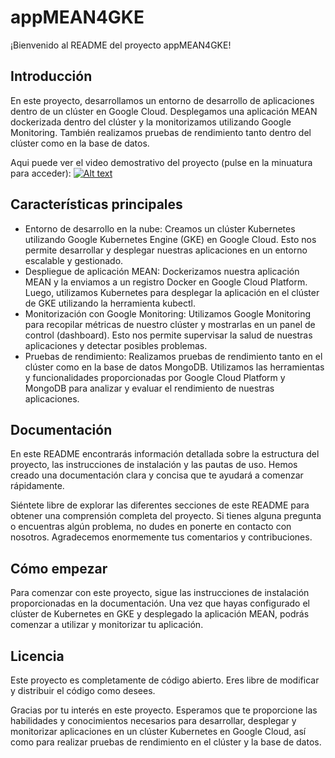 # appMEAN4GKE

¡Bienvenido al README del proyecto appMEAN4GKE!

## Introducción

En este proyecto, desarrollamos un entorno de desarrollo de aplicaciones dentro de un clúster en Google Cloud. Desplegamos una aplicación MEAN dockerizada dentro del clúster y la monitorizamos utilizando Google Monitoring. También realizamos pruebas de rendimiento tanto dentro del clúster como en la base de datos.

Aqui puede ver el video demostrativo del proyecto (pulse en la minuatura para acceder): 
[![Alt text](https://img.youtube.com/vi/w0GzX8_MtLQ/0.jpg)](https://www.youtube.com/watch?v=w0GzX8_MtLQ)

## Características principales

- Entorno de desarrollo en la nube: Creamos un clúster Kubernetes utilizando Google Kubernetes Engine (GKE) en Google Cloud. Esto nos permite desarrollar y desplegar nuestras aplicaciones en un entorno escalable y gestionado.
- Despliegue de aplicación MEAN: Dockerizamos nuestra aplicación MEAN y la enviamos a un registro Docker en Google Cloud Platform. Luego, utilizamos Kubernetes para desplegar la aplicación en el clúster de GKE utilizando la herramienta kubectl.
- Monitorización con Google Monitoring: Utilizamos Google Monitoring para recopilar métricas de nuestro clúster y mostrarlas en un panel de control (dashboard). Esto nos permite supervisar la salud de nuestras aplicaciones y detectar posibles problemas.
- Pruebas de rendimiento: Realizamos pruebas de rendimiento tanto en el clúster como en la base de datos MongoDB. Utilizamos las herramientas y funcionalidades proporcionadas por Google Cloud Platform y MongoDB para analizar y evaluar el rendimiento de nuestras aplicaciones.

## Documentación

En este README encontrarás información detallada sobre la estructura del proyecto, las instrucciones de instalación y las pautas de uso. Hemos creado una documentación clara y concisa que te ayudará a comenzar rápidamente.

Siéntete libre de explorar las diferentes secciones de este README para obtener una comprensión completa del proyecto. Si tienes alguna pregunta o encuentras algún problema, no dudes en ponerte en contacto con nosotros. Agradecemos enormemente tus comentarios y contribuciones.

## Cómo empezar

Para comenzar con este proyecto, sigue las instrucciones de instalación proporcionadas en la documentación. Una vez que hayas configurado el clúster de Kubernetes en GKE y desplegado la aplicación MEAN, podrás comenzar a utilizar y monitorizar tu aplicación.

## Licencia

Este proyecto es completamente de código abierto. Eres libre de modificar y distribuir el código como desees.

Gracias por tu interés en este proyecto. Esperamos que te proporcione las habilidades y conocimientos necesarios para desarrollar, desplegar y monitorizar aplicaciones en un clúster Kubernetes en Google Cloud, así como para realizar pruebas de rendimiento en el clúster y la base de datos.
